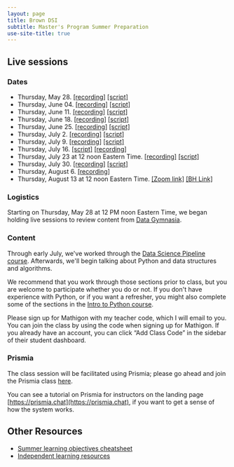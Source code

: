```yaml
---
layout: page
title: Brown DSI
subtitle: Master's Program Summer Preparation
use-site-title: true
---
```


## Live sessions

### Dates

* Thursday, May 28. [[recording]](https://brown.zoom.us/rec/share/7MlbEo-q01xJbYHctmLvQK0mFaLjeaa803VP-vMFyE_FxR8Cm66a77hN7qT0bvoV) [[script]](https://prismia.chat/shared/457Y-X1HA)
* Thursday, June 04. [[recording]](https://brown.zoom.us/rec/share/-8dKAJjI-EJJSYXdxGvPaLYAL5XKX6a823QYqaAOzBozrR2lpktVRdnOr6LqeaDG) [[script]](https://prismia.chat/shared/UZKU-GWRI)
* Thursday, June 11. [[recording]](https://brown.zoom.us/rec/share/2Ol_KZSq-FpJfdLo2lPNQKwrILWiX6a80yZPrKAOy0bM3LIYVQCQzUkMhQGcaaR1?startTime=1591890486000) [[script]](https://prismia.chat/shared/2WTG-2OHJ)
* Thursday, June 18. [[recording]](
https://brown.zoom.us/rec/share/_vNtFZPUqWxLYa_17R-EC5xwHITlaaa8hCcf_6YImB4yMESBGW8HUSGr6MmMbe6t) [[script]](https://prismia.chat/shared/MWA4-37CO)
* Thursday, June 25. [[recording]](https://brown.zoom.us/rec/share/y8lFDIys1WxOHoXKsVyHUOkQRam5aaa8hHMbq_NbxBHrKLT8tVW54Nd_CGWgvsw) [[script]](https://prismia.chat/shared/G8N0-PW5H)
* Thursday, July 2. [[recording]](https://brown.zoom.us/rec/share/3PErc7LcyztIZbfC2kzjdKliL6Liaaa82yMc8vVZn0fEsE7Mpqt75tIJZOiH-87D?startTime=1593705149000) [[script]](https://prismia.chat/shared/448T-DUJK)
* Thursday, July 9. [[recording]](https://brown.zoom.us/rec/share/w5RLKa_K00RJGqPh60-DZYMmE93UT6a80CQf__UOz0rHtV4uUdJfmNRI2l2wdyO1?startTime=1594309281000) [[script]](https://prismia.chat/shared/GLJ6-UKFA)
* Thursday, July 16. [[script]](https://prismia.chat/shared/1BW6-NILW) [[recording]](https://brown.zoom.us/rec/share/4pR5C4ivr1hLQZ3qyFHkQqgqLp_Yeaa813Ac-KAPxUrc9xX8CDljpRDFOGOelI6b?startTime=1594914963000)
* Thursday, July 23 at 12 noon Eastern Time. [[recording]](https://brown.zoom.us/rec/share/_OZyMer8p0RJHoXSsxzgfbcwE9v4eaa82nAWq6Bcy00573G5hOAjroew0sUUV31h?startTime=1595519536000) [[script]](https://prismia.chat/shared/LK3B-1JCR)
* Thursday, July 30. [[recording]](https://brown.zoom.us/rec/share/tZZ_cZbS815OcoGVthyBc6kMQ8fJT6a81CBN_ftcyx0A7Xtr5JawnPZu_KOdp8nA?startTime=1596123701000) [[script]](https://prismia.chat/shared/XXBA-AD5G)
* Thursday, August 6. [[recording]](https://brown.zoom.us/rec/share/tPY2BpPR331JSYHSwXjtR6U6QIPeeaa8gHIYrPVZzBS1vKRwKCw_89YjRPbsmF8?startTime=1596728729000)
* Thursday, August 13 at 12 noon Eastern Time. [[Zoom link]](https://brown.zoom.us/j/94575712174) [[BH Link]](https://prismia.chat/projects/a5543fce-71d1-4256-89cd-70845ee2cafb/join)


### Logistics

Starting on Thursday, May 28 at 12 PM noon Eastern Time, we began holding live sessions to review content from [Data Gymnasia](https://mathigon.org/data-gymnasia).

### Content 

Through early July, we've worked through the [Data Science Pipeline course](https://mathigon.org/course/intro-data-pipeline/introduction). Afterwards, we'll begin talking about Python and data structures and algorithms.

We recommend that you work through those sections prior to class, but you are welcome to participate whether you do or not. If you don't have experience with Python, or if you want a refresher, you might also complete some of the sections in the [Intro to Python course](https://mathigon.org/course/programming-in-python/introduction).

Please sign up for Mathigon with my teacher code, which I will email to you. You can join the class by using the code when signing up for Mathigon. If you already have an account, you can click “Add Class Code” in the sidebar of their student dashboard.

### Prismia

The class session will be facilitated using Prismia; please go ahead and join the Prismia class [here](https://prismia.chat/projects/a5543fce-71d1-4256-89cd-70845ee2cafb/join).

You can see a tutorial on Prismia for instructors on the landing page [https://prismia.chat](https://prismia.chat), if you want to get a sense of how the system works.


## Other Resources

* [Summer learning objectives cheatsheet](docs/cheatsheets/prelim-cheatsheet.pdf)
* [Independent learning resources](https://airtable.com/shr7NtBSsaay7nSzD)
